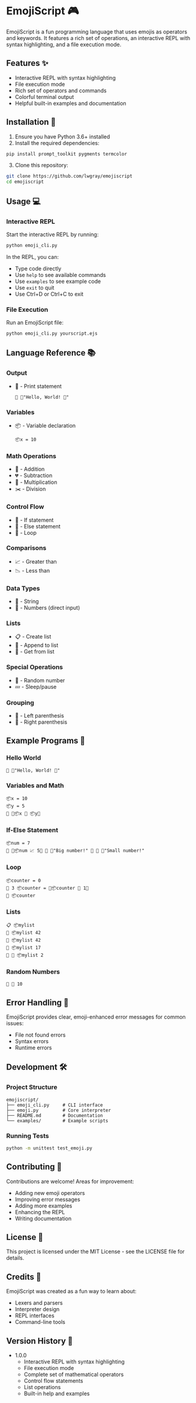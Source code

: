 # EmojiScript 🎮

EmojiScript is a fun programming language that uses emojis as operators and keywords. It features a rich set of operations, an interactive REPL with syntax highlighting, and a file execution mode.

## Features ✨

- Interactive REPL with syntax highlighting
- File execution mode
- Rich set of operators and commands
- Colorful terminal output
- Helpful built-in examples and documentation

## Installation 🚀

1. Ensure you have Python 3.6+ installed
2. Install the required dependencies:
```bash
pip install prompt_toolkit pygments termcolor
```
3. Clone this repository:
```bash
git clone https://github.com/lwgray/emojiscript
cd emojiscript
```

## Usage 💻

### Interactive REPL
Start the interactive REPL by running:
```bash
python emoji_cli.py
```

In the REPL, you can:
- Type code directly
- Use `help` to see available commands
- Use `examples` to see example code
- Use `exit` to quit
- Use Ctrl+D or Ctrl+C to exit

### File Execution
Run an EmojiScript file:
```bash
python emoji_cli.py yourscript.ejs
```

## Language Reference 📚

### Output
- 📢 - Print statement
  ```
  📢 💭"Hello, World! 👋"
  ```

### Variables
- 📦 - Variable declaration
  ```
  📦x = 10
  ```

### Math Operations
- 🤝 - Addition
- 💔 - Subtraction
- 💫 - Multiplication
- ✂️ - Division

### Control Flow
- 🤔 - If statement
- 🤷 - Else statement
- 🔁 - Loop

### Comparisons
- 📈 - Greater than
- 📉 - Less than

### Data Types
- 💭 - String
- 🔢 - Numbers (direct input)

### Lists
- 📋 - Create list
- 📎 - Append to list
- 🎣 - Get from list

### Special Operations
- 🎲 - Random number
- 💤 - Sleep/pause

### Grouping
- 🤜 - Left parenthesis
- 🤛 - Right parenthesis

## Example Programs 📝

### Hello World
```
📢 💭"Hello, World! 👋"
```

### Variables and Math
```
📦x = 10
📦y = 5
📢 🤜📦x 🤝 📦y🤛
```

### If-Else Statement
```
📦num = 7
🤔 🤜📦num 📈 5🤛 📢 💭"Big number!" 🤷 📢 💭"Small number!"
```

### Loop
```
📦counter = 0
🔁 3 📦counter = 🤜📦counter 🤝 1🤛
📢 📦counter
```

### Lists
```
📋 📦mylist
📎 📦mylist 42
📎 📦mylist 42
📎 📦mylist 17
📢 🎣 📦mylist 2
```

### Random Numbers
```
📢 🎲 10
```

## Error Handling 🚨

EmojiScript provides clear, emoji-enhanced error messages for common issues:
- File not found errors
- Syntax errors
- Runtime errors

## Development 🛠️

### Project Structure
```
emojiscript/
├── emoji_cli.py     # CLI interface
├── emoji.py         # Core interpreter
├── README.md        # Documentation
└── examples/        # Example scripts
```

### Running Tests
```bash
python -m unittest test_emoji.py
```

## Contributing 🤝

Contributions are welcome! Areas for improvement:
- Adding new emoji operators
- Improving error messages
- Adding more examples
- Enhancing the REPL
- Writing documentation

## License 📝

This project is licensed under the MIT License - see the LICENSE file for details.

## Credits 👏

EmojiScript was created as a fun way to learn about:
- Lexers and parsers
- Interpreter design
- REPL interfaces
- Command-line tools

## Version History 📅

- 1.0.0
  - Interactive REPL with syntax highlighting
  - File execution mode
  - Complete set of mathematical operators
  - Control flow statements
  - List operations
  - Built-in help and examples
